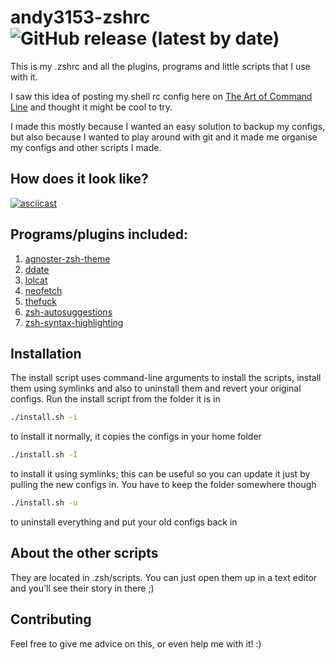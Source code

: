 # andy3153-zshrc ![GitHub release (latest by date)](https://img.shields.io/github/v/release/Andy3153/andy3153-zshrc)
This is my .zshrc and all the plugins, programs and little
scripts that I use with it.

I saw this idea of posting my shell rc config here on
[The Art of Command Line](https://github.com/jlevy/the-art-of-command-line)
and thought it might be cool to try.

I made this mostly because I wanted an easy solution to
backup my configs, but also because I wanted to play around
with git and it made me organise my configs and other scripts
I made.

## How does it look like?

[![asciicast](https://asciinema.org/a/270231.svg)](https://asciinema.org/a/270231)

## Programs/plugins included:

  1. [agnoster-zsh-theme](https://github.com/agnoster/agnoster-zsh-theme)
  2. [ddate](https://github.com/bo0ts/ddate)
  3. [lolcat](https://github.com/busyloop/lolcat)
  4. [neofetch](https://github.com/dylanaraps/neofetch)
  5. [thefuck](https://github.com/nvbn/thefuck)
  6. [zsh-autosuggestions](https://github.com/zsh-users/zsh-autosuggestions)
  7. [zsh-syntax-highlighting](https://github.com/zsh-users/zsh-syntax-highlighting)


## Installation

The install script uses command-line arguments to install
the scripts, install them using symlinks and also to
uninstall them and revert your original configs. Run the
install script from the folder it is in

```bash
./install.sh -i
```
to install it normally, it copies the configs in your home
folder

```bash
./install.sh -I
```
to install it using symlinks; this can be useful so you can
update it just by pulling the new configs in. You have to
keep the folder somewhere though

```bash
./install.sh -u
```
to uninstall everything and put your old configs back in

## About the other scripts
They are located in .zsh/scripts. You can just open them up
in a text editor and you'll see their story in there ;)

## Contributing
Feel free to give me advice on this, or even help me with
it! :)